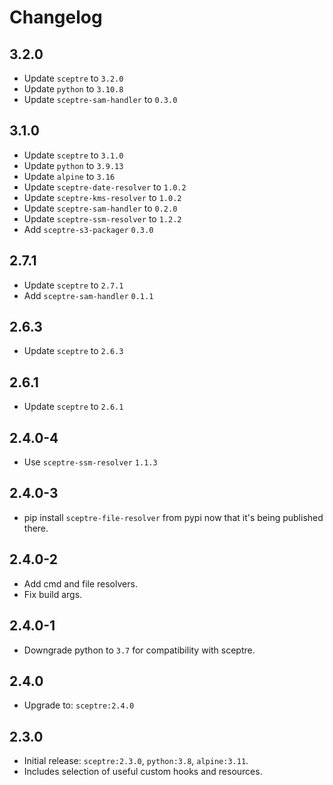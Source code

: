# Changelog

## 3.2.0

- Update `sceptre` to `3.2.0`
- Update `python` to `3.10.8`
- Update `sceptre-sam-handler` to `0.3.0`

## 3.1.0

- Update `sceptre` to `3.1.0`
- Update `python` to `3.9.13`
- Update `alpine` to `3.16`
- Update `sceptre-date-resolver` to `1.0.2`
- Update `sceptre-kms-resolver` to `1.0.2`
- Update `sceptre-sam-handler` to `0.2.0`
- Update `sceptre-ssm-resolver` to `1.2.2`
- Add `sceptre-s3-packager` `0.3.0`

## 2.7.1

- Update `sceptre` to `2.7.1`
- Add `sceptre-sam-handler` `0.1.1`

## 2.6.3

- Update `sceptre` to `2.6.3`

## 2.6.1

- Update `sceptre` to `2.6.1`

## 2.4.0-4

- Use `sceptre-ssm-resolver` `1.1.3`

## 2.4.0-3

- pip install `sceptre-file-resolver` from pypi now that it's being published there.

## 2.4.0-2

- Add cmd and file resolvers.
- Fix build args.

## 2.4.0-1

- Downgrade python to `3.7` for compatibility with sceptre.

## 2.4.0

- Upgrade to: `sceptre:2.4.0`

## 2.3.0

- Initial release: `sceptre:2.3.0`, `python:3.8`, `alpine:3.11`.
- Includes selection of useful custom hooks and resources.
